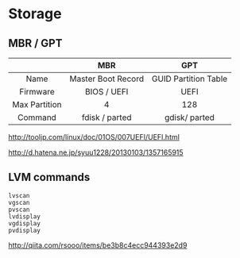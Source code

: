 # Storage

## MBR / GPT

| | MBR | GPT |
|:-:|:-:|:-:|
| Name | Master Boot Record | GUID Partition Table |
| Firmware | BIOS / UEFI | UEFI |
| Max Partition | 4 | 128 |
| Command | fdisk / parted | gdisk/ parted |

http://tooljp.com/linux/doc/01OS/007UEFI/UEFI.html

http://d.hatena.ne.jp/syuu1228/20130103/1357165915

## LVM commands

```
lvscan
vgscan
pvscan
lvdisplay
vgdisplay
pvdisplay
```

http://qiita.com/rsooo/items/be3b8c4ecc944393e2d9
